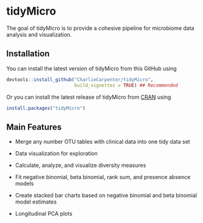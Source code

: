 
<!-- README.md is generated from README.Rmd. Please edit that file -->

# tidyMicro

<!-- badges: start -->

<!-- badges: end -->

The goal of tidyMicro is to provide a cohesive pipeline for microbiome
data analysis and visualization.

## Installation

You can install the latest version of tidyMicro from this GitHub using

``` r
devtools::install_github("CharlieCarpenter/tidyMicro", 
                         build_vignettes = TRUE) ## Recommended
```

Or you can install the latest release of tidyMicro from
[CRAN](https://CRAN.R-project.org) using

``` r
install.packages("tidyMicro")
```

## Main Features

  - Merge any number OTU tables with clinical data into one tidy data
    set

  - Data visualization for exploration

  - Calculate, analyze, and visualize diversity measures

  - Fit negative binomial, beta binomial, rank sum, and presence absence
    models

  - Create stacked bar charts based on negative binomial and beta
    binomial model estimates

  - Longitudinal PCA plots
